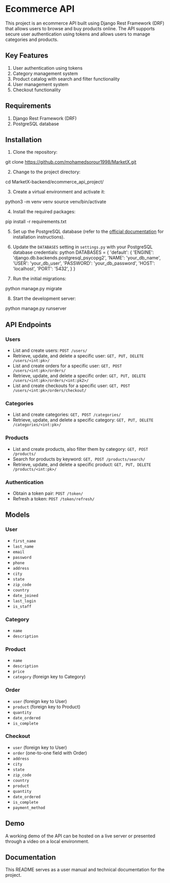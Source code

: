 # Ecommerce API

This project is an ecommerce API built using Django Rest Framework (DRF) that allows users to browse and buy products online. The API supports secure user authentication using tokens and allows users to manage categories and products.

## Key Features

1. User authentication using tokens
2. Category management system
3. Product catalog with search and filter functionality
4. User management system
5. Checkout functionality

## Requirements

1. Django Rest Framework (DRF)
2. PostgreSQL database

## Installation

1. Clone the repository:

git clone https://github.com/mohamedsorour1998/MarketX.git


2. Change to the project directory:

cd MarketX-backend/ecommerce_api_project/


3. Create a virtual environment and activate it:

python3 -m venv venv
source venv/bin/activate


4. Install the required packages:

pip install -r requirements.txt


5. Set up the PostgreSQL database (refer to the [official documentation](https://www.postgresql.org/docs/current/tutorial-install.html) for installation instructions).

6. Update the `DATABASES` setting in `settings.py` with your PostgreSQL database credentials:
python
DATABASES = {
    'default': {
        'ENGINE': 'django.db.backends.postgresql_psycopg2',
        'NAME': 'your_db_name',
        'USER': 'your_db_user',
        'PASSWORD': 'your_db_password',
        'HOST': 'localhost',
        'PORT': '5432',
    }
}


7. Run the initial migrations:

python manage.py migrate


8. Start the development server:

python manage.py runserver


## API Endpoints

### Users

* List and create users: `POST /users/`
* Retrieve, update, and delete a specific user: `GET, PUT, DELETE /users/<int:pk>/`
* List and create orders for a specific user: `GET, POST /users/<int:pk>/orders/`
* Retrieve, update, and delete a specific order: `GET, PUT, DELETE /users/<int:pk>/orders/<int:pk2>/`
* List and create checkouts for a specific user: `GET, POST /users/<int:pk>/orders/checkout/`

### Categories

* List and create categories: `GET, POST /categories/`
* Retrieve, update, and delete a specific category: `GET, PUT, DELETE /categories/<int:pk>/`

### Products

* List and create products, also filter them by category: `GET, POST /products/`
* Search for products by keyword: `GET, POST /products/search/`
* Retrieve, update, and delete a specific product: `GET, PUT, DELETE /products/<int:pk>/`

### Authentication

* Obtain a token pair: `POST /token/`
* Refresh a token: `POST /token/refresh/`

## Models

### User

* `first_name`
* `last_name`
* `email`
* `password`
* `phone`
* `address`
* `city`
* `state`
* `zip_code`
* `country`
* `date_joined`
* `last_login`
* `is_staff`

### Category

* `name`
* `description`

### Product

* `name`
* `description`
* `price`
* `category` (foreign key to Category)

### Order

* `user` (foreign key to User)
* `product` (foreign key to Product)
* `quantity`
* `date_ordered`
* `is_complete`

### Checkout

* `user` (foreign key to User)
* `order` (one-to-one field with Order)
* `address`
* `city`
* `state`
* `zip_code`
* `country`
* `product`
* `quantity`
* `date_ordered`
* `is_complete`
* `payment_method`

## Demo

A working demo of the API can be hosted on a live server or presented through a video on a local environment.

## Documentation

This README serves as a user manual and technical documentation for the project.